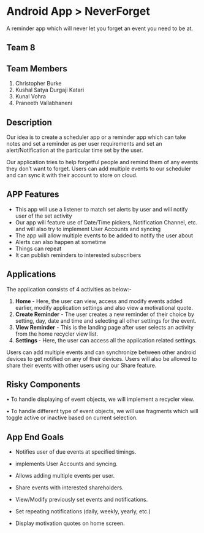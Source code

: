 # Android App  > NeverForget


 

A reminder app which will never let you forget an event you need to be at.
## Team 8
## Team Members
 1. Christopher Burke
 2. Kushal Satya Durgaji Katari
 3. Kunal Vohra
 4. Praneeth Vallabhaneni
 
 ## Description
Our idea is to create a scheduler app or a reminder app which can take notes and set a reminder as per user requirements and set an alert/Notification at the particular time set by the user.

Our application tries to help forgetful people and remind them of any events they don’t want to forget. Users can add multiple events to our scheduler and can sync it with their account to store on cloud.

## APP Features
-	This app will use a listener to match set alerts by user and will notify user of the set activity
-	Our app will feature use of Date/Time pickers, Notification Channel, etc. and will also try to implement User Accounts and syncing
-	The app will allow multiple events to be added to notify the user about
-	Alerts can also happen at sometime
-	Things can repeat 
-	It can publish reminders to interested subscribers

## Applications
The application consists of 4 activities as below:-
1.	<b> Home </b> - Here, the user can view, access and modify events added earlier, modify application settings and also view a motivational quote. 
2.	<b>Create Reminder</b> - The user creates a new reminder of their choice by setting, day, date and time and selecting all other settings for the event.
3.	<b>View Reminder</b> - This is the landing page after user selects an activity from the home recycler view list.
4.	<b>Settings </b> - Here, the user can access all the application related settings.

Users can add multiple events and can synchronize between other android devices to get notified on any of their devices. Users will also be allowed to share their events with other users using our Share feature.

## Risky Components
•	To handle displaying of event objects, we will implement a recycler view.

•	To handle different type of event objects, we will use fragments which will toggle active or inactive based on current selection.

## App End Goals

- Notifies user of due events at specified timings.

- implements User Accounts and syncing.

- Allows adding multiple events per user.

- Share events with interested shareholders.

- View/Modify previously set events and notifications.

- Set repeating notifications (daily, weekly, yearly, etc.)

- Display motivation quotes on home screen.




